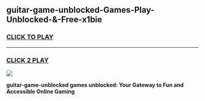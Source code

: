 
## guitar-game-unblocked-Games-Play-Unblocked-&-Free-x1bie
<h3>
<a href="https://premium76.site?title=guitar-game-unblocked&ref=24A">CLICK TO PLAY</a></h3>
<hr>

<h3>
<a href="https://premium76.site?title=guitar-game-unblocked&ref=24A">CLICK 2 PLAY</a>
  
</h3>

<a href="https://premium76.site?title=guitar-game-unblocked&ref=24A"><img src="https://clearcache.store/games.png"></a>


**guitar-game-unblocked games unblocked: Your Gateway to Fun and Accessible Online Gaming**
